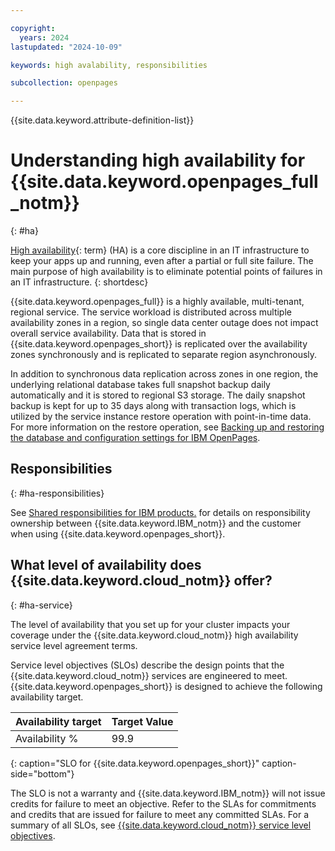 ```yaml
---

copyright:
  years: 2024
lastupdated: "2024-10-09"

keywords: high avalability, responsibilities

subcollection: openpages

---
```

{{site.data.keyword.attribute-definition-list}}

# Understanding high availability for {{site.data.keyword.openpages_full_notm}}
{: #ha}

[High availability](#x2284708){: term} (HA) is a core discipline in an IT infrastructure to keep your apps up and running, even after a partial or full site failure. The main purpose of high availability is to eliminate potential points of failures in an IT infrastructure.
{: shortdesc}

{{site.data.keyword.openpages_full}} is a highly available, multi-tenant, regional service. The service workload is distributed across multiple availability zones in a region, so single data center outage does not impact overall service availability. Data that is stored in {{site.data.keyword.openpages_short}} is replicated over the availability zones synchronously and is replicated to separate region asynchronously.

In addition to synchronous data replication across zones in one region, the underlying relational database takes full snapshot backup daily automatically and it is stored to regional S3 storage. The daily snapshot backup is kept for up to 35 days along with transaction logs, which is utilized by the service instance restore operation with point-in-time data. For more information on the restore operation, see [Backing up and restoring the database and configuration settings for IBM OpenPages](/docs/openpages?topic=openpages-backing_up_and_restoring&interface=ui).


## Responsibilities
{: #ha-responsibilities}

See [Shared responsibilities for IBM products.](/docs/overview?topic=overview-shared-responsibilities) for details on responsibility ownership between {{site.data.keyword.IBM_notm}} and the customer when using {{site.data.keyword.openpages_short}}.

## What level of availability does {{site.data.keyword.cloud_notm}} offer?
{: #ha-service}

The level of availability that you set up for your cluster impacts your coverage under the {{site.data.keyword.cloud_notm}} high availability service level agreement terms.

Service level objectives (SLOs) describe the design points that the {{site.data.keyword.cloud_notm}} services are engineered to meet. {{site.data.keyword.openpages_short}} is designed to achieve the following availability target.

| Availability target | Target Value   |
|---|---|
|  Availability % | 99.9  |
{: caption="SLO for {{site.data.keyword.openpages_short}}" caption-side="bottom"}

The SLO is not a warranty and {{site.data.keyword.IBM_notm}} will not issue credits for failure to meet an objective. Refer to the SLAs for commitments and credits that are issued for failure to meet any committed SLAs. For a summary of all SLOs, see [{{site.data.keyword.cloud_notm}} service level objectives](/docs/overview?topic=overview-slo).
